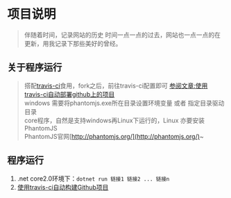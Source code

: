 # 项目说明
> 伴随着时间，记录网站的历史
> 时间一点一点的过去，网站也一点一点的在更新，用我记录下那些美好的曾经。

## 关于程序运行
> 搭配[travis-ci](https://travis-ci.org/)食用，fork之后，前往travis-ci配置即可 [参阅文章:使用travis-ci自动部署github上的项目](http://www.cnblogs.com/morang/p/7228488.html)     
> windows 需要将phantomjs.exe所在目录设置环境变量 或者 指定目录驱动目录        
> core程序，自然是支持windows再Linux下运行的，Linux 亦要安装PhantomJS         
> PhantomJS官网[http://phantomjs.org/](http://phantomjs.org/)~        

## 程序运行
1. .net core2.0环境下：`dotnet run 链接1 链接2 ... 链接n`
2. [使用travis-ci自动构建Github项目](http://www.cnblogs.com/morang/p/7228488.html)  
